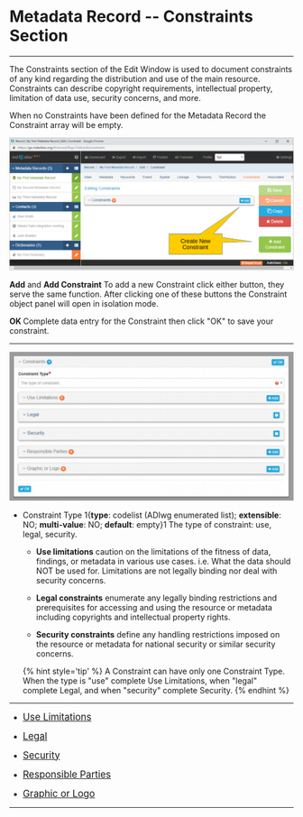 # Metadata Record -- Constraints Section
---

The <span class="md-section">Constraints</span> section of the <span class="md-window">Edit Window</span> is used to document constraints of any kind regarding the distribution and use of the main resource.  Constraints can describe copyright requirements, intellectual property, limitation of data use, security concerns, and more.   

When no <span class="md-panel">Constraints</span> have been defined for the <span class="md-panel">Metadata Record</span> the <span class="md-panel">Constraint</span> array will be empty.

![Constraints Section with no Constraints Defined](/assets/reference/edit-objects/metadata/constraint/constraint-start.png)

<strong class="btn btn-info btn-xs"> <i class="fa fa-plus"> </i> Add</strong> and <strong class="btn btn-success btn-xs"> <i class="fa fa-plus"> </i> Add Constraint</strong>  To add a new <span class="md-panel">Constraint</span> click either button, they serve the same function.  After clicking one of these buttons the <span class="md-panel">Constraint</span> object panel will open in isolation mode. 
  
<strong class="btn btn-info btn-xs"> <i class="fa fa-check"> </i> OK </strong> Complete data entry for the <span class="md-panel">Constraint</span> then click "OK" to save your constraint.

---

![Constraint Edit Window](/assets/reference/edit-objects/metadata/constraint/constraint-panel.png)

* <span class="md-element">Constraint Type</span> <i class="fa fa-asterisk required" title="Required"></i> 1{**type**: codelist (ADIwg enumerated list); **extensible**: NO; **multi-value**: NO; **default**: empty}1  The type of constraint: use, legal, security.  

  * **Use limitations** caution on the limitations of the fitness of data, findings, or metadata in various use cases.  i.e. What the data should NOT be used for.  Limitations are not legally binding nor deal with security concerns.
  
  * **Legal constraints** enumerate any legally binding restrictions and prerequisites for accessing and using the resource or metadata including copyrights and intellectual property rights.
  
  * **Security constraints** define any handling restrictions imposed on the resource or metadata for national security or similar security concerns.

  {% hint style='tip' %}
  A <span class="md-panel">Constraint</span> can have only one <span class="md-element">Constraint Type</span>.  When the type is "use" complete <span class="md-panel">Use Limitations</span>, when "legal" complete <span class="md-panel">Legal</span>, and when "security" complete <span class="md-panel">Security</span>. 
  {% endhint %}

---

 * [<span class="md-panel" style="font-size: larger">Use Limitations</span>](useLimitation-panel.md)

 * [<span class="md-panel" style="font-size: larger">Legal</span>](legal-panel.md)

 * [<span class="md-panel" style="font-size: larger">Security</span>](security-panel.md)

 * [<span class="md-panel" style="font-size: larger">Responsible Parties</span>](responsibleParty-panel.md)

 * [<span class="md-panel" style="font-size: larger">Graphic or Logo</span>](graphic-panel.md)

---